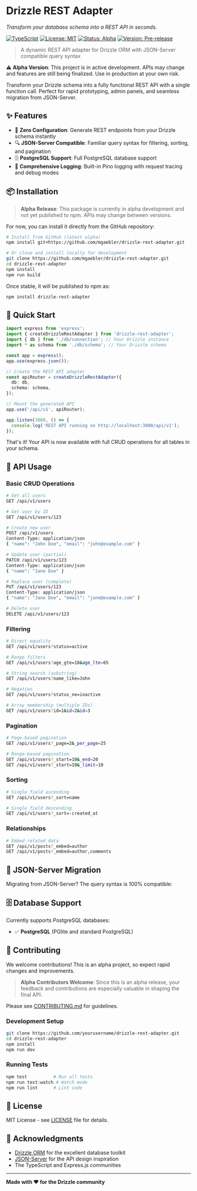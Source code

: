 # Drizzle REST Adapter

*Transform your database schema into a REST API in seconds.*

[![TypeScript](https://img.shields.io/badge/%3C%2F%3E-TypeScript-%230074c1.svg)](http://www.typescriptlang.org/)
[![License: MIT](https://img.shields.io/badge/License-MIT-yellow.svg)](https://opensource.org/licenses/MIT)
[![Status: Alpha](https://img.shields.io/badge/Status-Alpha-red.svg)](https://github.com/mgaebler/drizzle-rest-adapter)
[![Version: Pre-release](https://img.shields.io/badge/Version-v0.1.0--alpha-orange.svg)](https://github.com/mgaebler/drizzle-rest-adapter)

> A dynamic REST API adapter for Drizzle ORM with JSON-Server compatible query syntax

⚠️ **Alpha Version**: This project is in active development. APIs may change and features are still being finalized. Use in production at your own risk.

Transform your Drizzle schema into a fully functional REST API with a single function call. Perfect for rapid prototyping, admin panels, and seamless migration from JSON-Server.

## ✨ Features

- 🚀 **Zero Configuration**: Generate REST endpoints from your Drizzle schema instantly
- 🔍 **JSON-Server Compatible**: Familiar query syntax for filtering, sorting, and pagination
- 🗄️ **PostgreSQL Support**: Full PostgreSQL database support
- 📝 **Comprehensive Logging**: Built-in Pino logging with request tracing and debug modes

## 📦 Installation

> **Alpha Release**: This package is currently in alpha development and not yet published to npm. APIs may change between versions.

For now, you can install it directly from the GitHub repository:

```bash
# Install from GitHub (latest alpha)
npm install git+https://github.com/mgaebler/drizzle-rest-adapter.git

# Or clone and install locally for development
git clone https://github.com/mgaebler/drizzle-rest-adapter.git
cd drizzle-rest-adapter
npm install
npm run build
```

Once stable, it will be published to npm as:
```bash
npm install drizzle-rest-adapter
```

## 🚀 Quick Start

```typescript
import express from 'express';
import { createDrizzleRestAdapter } from 'drizzle-rest-adapter';
import { db } from './db/connection'; // Your Drizzle instance
import * as schema from './db/schema'; // Your Drizzle schema

const app = express();
app.use(express.json());

// Create the REST API adapter
const apiRouter = createDrizzleRestAdapter({
  db: db,
  schema: schema,
});

// Mount the generated API
app.use('/api/v1', apiRouter);

app.listen(3000, () => {
  console.log('REST API running on http://localhost:3000/api/v1');
});
```

That's it! Your API is now available with full CRUD operations for all tables in your schema.

## 📖 API Usage

### Basic CRUD Operations

```bash
# Get all users
GET /api/v1/users

# Get user by ID
GET /api/v1/users/123

# Create new user
POST /api/v1/users
Content-Type: application/json
{ "name": "John Doe", "email": "john@example.com" }

# Update user (partial)
PATCH /api/v1/users/123
Content-Type: application/json
{ "name": "Jane Doe" }

# Replace user (complete)
PUT /api/v1/users/123
Content-Type: application/json
{ "name": "Jane Doe", "email": "jane@example.com" }

# Delete user
DELETE /api/v1/users/123
```

### Filtering

```bash
# Direct equality
GET /api/v1/users?status=active

# Range filters
GET /api/v1/users?age_gte=18&age_lte=65

# String search (substring)
GET /api/v1/users?name_like=John

# Negation
GET /api/v1/users?status_ne=inactive

# Array membership (multiple IDs)
GET /api/v1/users?id=1&id=2&id=3
```

### Pagination

```bash
# Page-based pagination
GET /api/v1/users?_page=2&_per_page=25

# Range-based pagination
GET /api/v1/users?_start=10&_end=20
GET /api/v1/users?_start=10&_limit=10
```

### Sorting

```bash
# Single field ascending
GET /api/v1/users?_sort=name

# Single field descending
GET /api/v1/users?_sort=-created_at
```

### Relationships

```bash
# Embed related data
GET /api/v1/posts?_embed=author
GET /api/v1/posts?_embed=author,comments
```

## 🎯 JSON-Server Migration

Migrating from JSON-Server? The query syntax is 100% compatible:

## 🗄️ Database Support

Currently supports PostgreSQL databases:

- ✅ **PostgreSQL** (PGlite and standard PostgreSQL)


## 🤝 Contributing

We welcome contributions! This is an alpha project, so expect rapid changes and improvements.

> **Alpha Contributors Welcome**: Since this is an alpha release, your feedback and contributions are especially valuable in shaping the final API.

Please see [CONTRIBUTING.md](CONTRIBUTING.md) for guidelines.

### Development Setup

```bash
git clone https://github.com/yourusername/drizzle-rest-adapter.git
cd drizzle-rest-adapter
npm install
npm run dev
```

### Running Tests

```bash
npm test          # Run all tests
npm run test:watch # Watch mode
npm run lint      # Lint code
```

## 📄 License

MIT License - see [LICENSE](LICENSE) file for details.

## 🙏 Acknowledgments

- [Drizzle ORM](https://orm.drizzle.team/) for the excellent database toolkit
- [JSON-Server](https://github.com/typicode/json-server) for the API design inspiration
- The TypeScript and Express.js communities

---

**Made with ❤️ for the Drizzle community**
